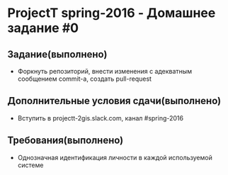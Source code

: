 # ProjectT spring-2016 - Домашнее задание #0
## Задание(выполнено)
- Форкнуть репозиторий, внести изменения с адекватным сообщением commit-а, создать pull-request

## Дополнительные условия сдачи(выполнено)
- Вступить в projectt-2gis.slack.com, канал #spring-2016

## Требования(выполнено)
- Однозначная идентификация личности в каждой используемой системе
